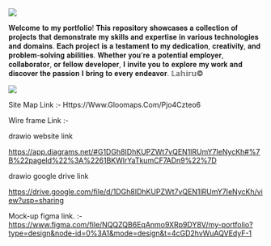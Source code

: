 <img src="https://user-images.githubusercontent.com/73097560/115834477-dbab4500-a447-11eb-908a-139a6edaec5c.gif">

𝐖𝐞𝐥𝐜𝐨𝐦𝐞 𝐭𝐨 𝐦𝐲 𝐩𝐨𝐫𝐭𝐟𝐨𝐥𝐢𝐨! 𝐓𝐡𝐢𝐬 𝐫𝐞𝐩𝐨𝐬𝐢𝐭𝐨𝐫𝐲 𝐬𝐡𝐨𝐰𝐜𝐚𝐬𝐞𝐬 𝐚 𝐜𝐨𝐥𝐥𝐞𝐜𝐭𝐢𝐨𝐧 𝐨𝐟 𝐩𝐫𝐨𝐣𝐞𝐜𝐭𝐬 𝐭𝐡𝐚𝐭 𝐝𝐞𝐦𝐨𝐧𝐬𝐭𝐫𝐚𝐭𝐞 𝐦𝐲 𝐬𝐤𝐢𝐥𝐥𝐬 𝐚𝐧𝐝 𝐞𝐱𝐩𝐞𝐫𝐭𝐢𝐬𝐞 𝐢𝐧 𝐯𝐚𝐫𝐢𝐨𝐮𝐬 𝐭𝐞𝐜𝐡𝐧𝐨𝐥𝐨𝐠𝐢𝐞𝐬 𝐚𝐧𝐝 𝐝𝐨𝐦𝐚𝐢𝐧𝐬. 𝐄𝐚𝐜𝐡 𝐩𝐫𝐨𝐣𝐞𝐜𝐭 𝐢𝐬 𝐚 𝐭𝐞𝐬𝐭𝐚𝐦𝐞𝐧𝐭 𝐭𝐨 𝐦𝐲 𝐝𝐞𝐝𝐢𝐜𝐚𝐭𝐢𝐨𝐧, 𝐜𝐫𝐞𝐚𝐭𝐢𝐯𝐢𝐭𝐲, 𝐚𝐧𝐝 𝐩𝐫𝐨𝐛𝐥𝐞𝐦-𝐬𝐨𝐥𝐯𝐢𝐧𝐠 𝐚𝐛𝐢𝐥𝐢𝐭𝐢𝐞𝐬. 𝐖𝐡𝐞𝐭𝐡𝐞𝐫 𝐲𝐨𝐮'𝐫𝐞 𝐚 𝐩𝐨𝐭𝐞𝐧𝐭𝐢𝐚𝐥 𝐞𝐦𝐩𝐥𝐨𝐲𝐞𝐫, 𝐜𝐨𝐥𝐥𝐚𝐛𝐨𝐫𝐚𝐭𝐨𝐫, 𝐨𝐫 𝐟𝐞𝐥𝐥𝐨𝐰 𝐝𝐞𝐯𝐞𝐥𝐨𝐩𝐞𝐫, 𝐈 𝐢𝐧𝐯𝐢𝐭𝐞 𝐲𝐨𝐮 𝐭𝐨 𝐞𝐱𝐩𝐥𝐨𝐫𝐞 𝐦𝐲 𝐰𝐨𝐫𝐤 𝐚𝐧𝐝 𝐝𝐢𝐬𝐜𝐨𝐯𝐞𝐫 𝐭𝐡𝐞 𝐩𝐚𝐬𝐬𝐢𝐨𝐧 𝐈 𝐛𝐫𝐢𝐧𝐠 𝐭𝐨 𝐞𝐯𝐞𝐫𝐲 𝐞𝐧𝐝𝐞𝐚𝐯𝐨𝐫.
                                                                                                                                                            𝕃𝕒𝕙𝕚𝕣𝕦©

<img src="https://user-images.githubusercontent.com/73097560/115834477-dbab4500-a447-11eb-908a-139a6edaec5c.gif">

Site Map Link      :- Https://Www.Gloomaps.Com/Pjo4Czteo6

Wire frame Link 	:- 

drawio website link 

https://app.diagrams.net/#G1DGh8IDhKUPZWt7vQEN1lRUmY7IeNycKh#%7B%22pageId%22%3A%2261BKWlrYaTkumCF7ADn9%22%7D

drawio google drive link

https://drive.google.com/file/d/1DGh8IDhKUPZWt7vQEN1lRUmY7IeNycKh/view?usp=sharing

Mock-up figma link.     :-
https://www.figma.com/file/NQQZQB6EqAnmo9XRp9DY8V/my-portfolio?type=design&node-id=0%3A1&mode=design&t=4cGD2hvWuAQVEdyF-1
